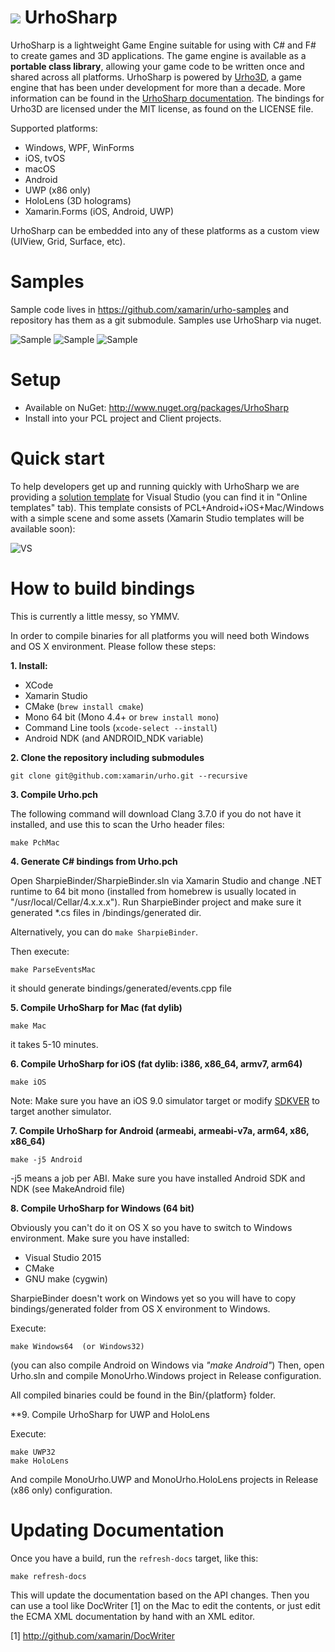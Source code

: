 # ![](http://developer.xamarin.com/guides/cross-platform/urho/introduction/Images/UrhoSharp_icon.png) UrhoSharp

UrhoSharp is a lightweight Game Engine suitable for using with C# and
F# to create games and 3D applications. The game engine is available 
as a **portable class library**, allowing your game code to be written 
once and shared across all platforms. UrhoSharp is powered by [Urho3D](http://urho3d.github.io/),
a game engine that has been under development for more than a decade.
More information can be found in the [UrhoSharp
documentation](http://developer.xamarin.com/guides/cross-platform/urho/introduction/).
The bindings for Urho3D are licensed under the MIT license, as found
on the LICENSE file.

Supported platforms:
- Windows, WPF, WinForms
- iOS, tvOS
- macOS
- Android
- UWP (x86 only)
- HoloLens (3D holograms)
- Xamarin.Forms (iOS, Android, UWP)

UrhoSharp can be embedded into any of these platforms as a custom view (UIView, Grid, Surface, etc).

Samples
=======

Sample code lives in https://github.com/xamarin/urho-samples and
repository has them as a git submodule. Samples use UrhoSharp via nuget.

![Sample](https://github.com/xamarin/urho-samples/raw/master/SamplyGame/Screenshots/Video.gif) ![Sample](https://github.com/xamarin/urho-samples/raw/master/FormsSample/Screenshots/Android.gif)
![Sample](https://github.com/xamarin/urho-samples/blob/master/HoloLens/03_Mutant/Screenshots/Video.gif)

# Setup

* Available on NuGet: http://www.nuget.org/packages/UrhoSharp
* Install into your PCL project and Client projects.


Quick start
===========

To help developers get up and running quickly with UrhoSharp we are
providing a [solution
template](https://visualstudiogallery.msdn.microsoft.com/0851993e-16e9-417e-92f2-6bdb39308ed2)
for Visual Studio (you can find it in "Online templates" tab).  This
template consists of PCL+Android+iOS+Mac/Windows with a simple scene
and some assets (Xamarin Studio templates will be available soon):

![VS](https://habrastorage.org/files/f22/b49/ded/f22b49dedc264396a47015784bd9b35f.gif)

How to build bindings
=====================

This is currently a little messy, so YMMV.

In order to compile binaries for all platforms you will need both
Windows and OS X environment.  Please follow these steps:

**1. Install:**

- XCode
- Xamarin Studio
- CMake (`brew install cmake`)
- Mono 64 bit (Mono 4.4+ or `brew install mono`)
- Command Line tools (`xcode-select --install`)
- Android NDK (and ANDROID_NDK variable)

**2. Clone the repository including submodules**

```
git clone git@github.com:xamarin/urho.git --recursive
```

**3. Compile Urho.pch**

The following command will download Clang 3.7.0 if you do not have it
installed, and use this to scan the Urho header files:

```
make PchMac
```

**4. Generate C# bindings from Urho.pch**

Open SharpieBinder/SharpieBinder.sln via Xamarin Studio and change
.NET runtime to 64 bit mono (installed from homebrew is usually
located in "/usr/local/Cellar/4.x.x.x"). Run SharpieBinder project and
make sure it generated *.cs files in /bindings/generated dir.

Alternatively, you can do `make SharpieBinder`.

Then execute:

```
make ParseEventsMac
```

it should generate bindings/generated/events.cpp file

**5. Compile UrhoSharp for Mac (fat dylib)**
```
make Mac
```
it takes 5-10 minutes.

**6. Compile UrhoSharp for iOS (fat dylib: i386, x86_64, armv7, arm64)**
```
make iOS
```

Note: Make sure you have an iOS 9.0 simulator target or modify
[SDKVER](https://github.com/xamarin/urho/blob/master/MakeiOS#L3) to
target another simulator.

**7. Compile UrhoSharp for Android (armeabi, armeabi-v7a, arm64, x86, x86_64)** 
```
make -j5 Android
```
-j5 means a job per ABI. Make sure you have installed Android SDK and NDK (see MakeAndroid file)

**8. Compile UrhoSharp for Windows (64 bit)**

Obviously you can't do it on OS X so you have to switch to Windows
environment. Make sure you have installed:

- Visual Studio 2015
- CMake
- GNU make (cygwin)

SharpieBinder doesn't work on Windows yet so you will have to copy
bindings/generated folder from OS X environment to Windows.

Execute:
```
make Windows64  (or Windows32)
```

(you can also compile Android on Windows via *"make Android"*)
Then, open Urho.sln and compile MonoUrho.Windows project in Release configuration.

All compiled binaries could be found in the Bin/{platform} folder.

**9. Compile UrhoSharp for UWP and HoloLens

Execute:
```
make UWP32
make HoloLens
```

And compile MonoUrho.UWP and MonoUrho.HoloLens projects in Release (x86 only) configuration.

Updating Documentation
======================

Once you have a build, run the `refresh-docs` target, like this:

```
make refresh-docs
```

This will update the documentation based on the API changes.  Then you
can use a tool like DocWriter [1] on the Mac to edit the contents, or
just edit the ECMA XML documentation by hand with an XML editor.

[1] http://github.com/xamarin/DocWriter
